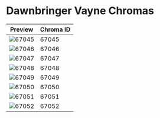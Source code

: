 # Dawnbringer Vayne Chromas

| Preview | Chroma ID |
|---------|-----------|
| ![67045](https://raw.communitydragon.org/latest/plugins/rcp-be-lol-game-data/global/default/v1/champion-chroma-images/67/67045.png) | 67045 |
| ![67046](https://raw.communitydragon.org/latest/plugins/rcp-be-lol-game-data/global/default/v1/champion-chroma-images/67/67046.png) | 67046 |
| ![67047](https://raw.communitydragon.org/latest/plugins/rcp-be-lol-game-data/global/default/v1/champion-chroma-images/67/67047.png) | 67047 |
| ![67048](https://raw.communitydragon.org/latest/plugins/rcp-be-lol-game-data/global/default/v1/champion-chroma-images/67/67048.png) | 67048 |
| ![67049](https://raw.communitydragon.org/latest/plugins/rcp-be-lol-game-data/global/default/v1/champion-chroma-images/67/67049.png) | 67049 |
| ![67050](https://raw.communitydragon.org/latest/plugins/rcp-be-lol-game-data/global/default/v1/champion-chroma-images/67/67050.png) | 67050 |
| ![67051](https://raw.communitydragon.org/latest/plugins/rcp-be-lol-game-data/global/default/v1/champion-chroma-images/67/67051.png) | 67051 |
| ![67052](https://raw.communitydragon.org/latest/plugins/rcp-be-lol-game-data/global/default/v1/champion-chroma-images/67/67052.png) | 67052 |